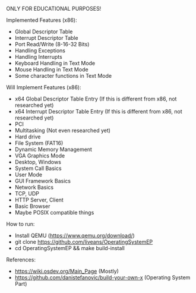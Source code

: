 ONLY FOR EDUCATIONAL PURPOSES!

Implemented Features (x86):
- Global Descriptor Table
- Interrupt Descriptor Table
- Port Read/Write (8-16-32 Bits)
- Handling Exceptions
- Handling Interrupts
- Keyboard Handling in Text Mode
- Mouse Handling in Text Mode
- Some character functions in Text Mode

Will Implement Features (x86):
- x64 Global Descriptor Table Entry (If this is different from x86, not researched yet)
- x64 Interrupt Descriptor Table Entry (If this is different from x86, not researched yet)
- PCI
- Multitasking (Not even researched yet)
- Hard drive
- File System (FAT16)
- Dynamic Memory Management
- VGA Graphics Mode
- Desktop, Windows
- System Call Basics
- User Mode
- GUI Framework Basics
- Network Basics
- TCP, UDP
- HTTP Server, Client
- Basic Browser
- Maybe POSIX compatible things

How to run:
- Install QEMU (https://www.qemu.org/download/)
- git clone https://github.com/liveans/OperatingSystemEP
- cd OperatingSystemEP && make build-install

References:
- https://wiki.osdev.org/Main_Page (Mostly)
- https://github.com/danistefanovic/build-your-own-x (Operating System Part)